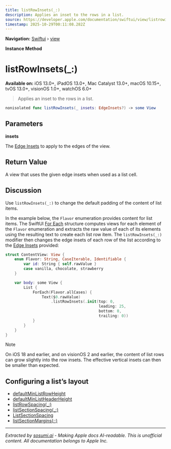 ```yaml
---
title: listRowInsets(_:)
description: Applies an inset to the rows in a list.
source: https://developer.apple.com/documentation/swiftui/view/listrowinsets(_:)
timestamp: 2025-10-29T00:11:08.282Z
---
```


**Navigation:** [Swiftui](/documentation/swiftui) › [view](/documentation/swiftui/view)

**Instance Method**

# listRowInsets(_:)

**Available on:** iOS 13.0+, iPadOS 13.0+, Mac Catalyst 13.0+, macOS 10.15+, tvOS 13.0+, visionOS 1.0+, watchOS 6.0+

> Applies an inset to the rows in a list.

```swift
nonisolated func listRowInsets(_ insets: EdgeInsets?) -> some View
```

## Parameters

**insets**

The [Edge Insets](/documentation/swiftui/edgeinsets) to apply to the edges of the view.



## Return Value

A view that uses the given edge insets when used as a list cell.

## Discussion

Use `listRowInsets(_:)` to change the default padding of the content of list items.

In the example below, the `Flavor` enumeration provides content for list items. The SwiftUI [For Each](/documentation/swiftui/foreach) structure computes views for each element of the `Flavor` enumeration and extracts the raw value of each of its elements using the resulting text to create each list row item. The `listRowInsets(_:)` modifier then changes the edge insets of each row of the list according to the [Edge Insets](/documentation/swiftui/edgeinsets) provided:

```swift
struct ContentView: View {
    enum Flavor: String, CaseIterable, Identifiable {
        var id: String { self.rawValue }
        case vanilla, chocolate, strawberry
    }

    var body: some View {
        List {
            ForEach(Flavor.allCases) {
                Text($0.rawValue)
                    .listRowInsets(.init(top: 0,
                                         leading: 25,
                                         bottom: 0,
                                         trailing: 0))
            }
        }
    }
}
```



> [!NOTE]
> On iOS 18 and earlier, and on visionOS 2 and earlier, the content of list rows can grow slightly into the row insets. The effective vertical insets can then be smaller than expected.

## Configuring a list’s layout

- [defaultMinListRowHeight](/documentation/swiftui/environmentvalues/defaultminlistrowheight)
- [defaultMinListHeaderHeight](/documentation/swiftui/environmentvalues/defaultminlistheaderheight)
- [listRowSpacing(_:)](/documentation/swiftui/view/listrowspacing(_:))
- [listSectionSpacing(_:)](/documentation/swiftui/view/listsectionspacing(_:))
- [ListSectionSpacing](/documentation/swiftui/listsectionspacing)
- [listSectionMargins(_:_:)](/documentation/swiftui/view/listsectionmargins(_:_:))

---

*Extracted by [sosumi.ai](https://sosumi.ai) - Making Apple docs AI-readable.*
*This is unofficial content. All documentation belongs to Apple Inc.*
